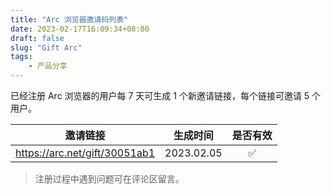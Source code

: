```yaml
---
title: "Arc 浏览器邀请码列表"
date: 2023-02-17T16:09:34+08:00
draft: false
slug: "Gift Arc"
tags:
    - 产品分享
---
```


已经注册 Arc 浏览器的用户每 7 天可生成 1 个新邀请链接，每个链接可邀请 5 个用户。

| 邀请链接 | 生成时间 | 是否有效 |
| :-: | :-: | :-: |
| https://arc.net/gift/30051ab1 | 2023.02.05 | ✅ |

> 注册过程中遇到问题可在评论区留言。